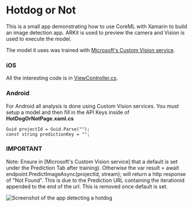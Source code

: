 # Hotdog or Not

This is a small app demonstrating how to use CoreML with Xamarin to build an image detection app. ARKit is used to preview the camera and Vision is used to execute the model.

The model it uses was trained with [Microsoft's Custom Vision service](https://www.customvision.ai).

### iOS
All the interesting code is in [ViewController.cs](HotDogOrNot/ViewController.cs).

### Android
For Android all analysis is done using Custom Vision services. You must setup a model and then fill in the API Keys inside of **HotDogOrNotPage.xaml.cs**

```
Guid projectId = Guid.Parse("");
const string predictionKey = "";
```
### IMPORTANT
Note: Ensure in [Microsoft's Custom Vision service] that a default is set under the Prediction Tab after training). Otherwise the  var result = await endpoint.PredictImageAsync(projectId, stream);  will return a http response of "Not Found". This is due to the Prediction URL containing the iterationid appended to the end of the url. This is removed once default is set.

![Screenshot of the app detecting a hotdog](Blog/Results.jpg)
